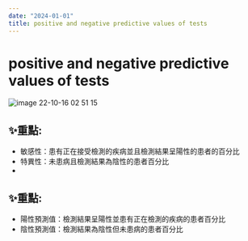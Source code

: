 ```yaml
---
date: "2024-01-01"
title: positive and negative predictive values of tests
---
```


# positive and negative predictive values of tests

![image 22-10-16 02 51 15](https://i.imgur.com/Iz0zNLA.png)

## ✨重點: 
- 敏感性：患有正在接受檢測的疾病並且檢測結果呈陽性的患者的百分比
- 特異性：未患病且檢測結果為陰性的患者百分比
- 
## ✨重點: 
- 陽性預測值：檢測結果呈陽性並患有正在檢測的疾病的患者百分比
- 陰性預測值：檢測結果為陰性但未患病的患者百分比
